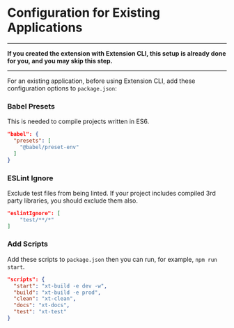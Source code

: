 # Configuration for Existing Applications


* * *

**If you created the extension with Extension CLI, this setup is already done for you, and you may skip this step.**

* * *

For an existing application, before using Extension CLI, add these configuration options to `package.json`:

### Babel Presets

This is needed to compile projects written in ES6.

```json
"babel": {
  "presets": [
    "@babel/preset-env"
  ]
}
```

### ESLint Ignore

Exclude test files from being linted. If your project includes compiled 3rd party libraries, you should exclude them also.

```json
"eslintIgnore": [
    "test/**/*"
]
```

### Add Scripts

Add these scripts to `package.json` then you can run, for example, `npm run start`.

```json
"scripts": {
  "start": "xt-build -e dev -w",
  "build": "xt-build -e prod",
  "clean": "xt-clean",
  "docs": "xt-docs",
  "test": "xt-test"
}
```

